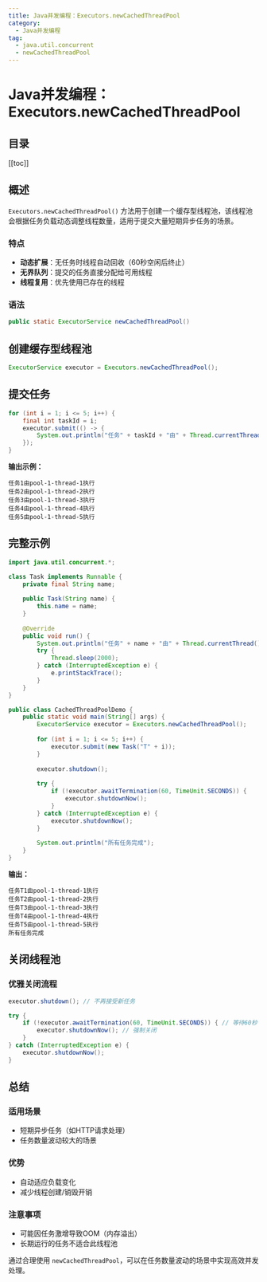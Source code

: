 ```yaml
---
title: Java并发编程：Executors.newCachedThreadPool
category:
  - Java并发编程
tag:
  - java.util.concurrent
  - newCachedThreadPool
---
```


# Java并发编程：Executors.newCachedThreadPool

## 目录

[[toc]]

## 概述

`Executors.newCachedThreadPool()` 方法用于创建一个缓存型线程池，该线程池会根据任务负载动态调整线程数量，适用于提交大量短期异步任务的场景。

### 特点

- **动态扩展**：无任务时线程自动回收（60秒空闲后终止）
- **无界队列**：提交的任务直接分配给可用线程
- **线程复用**：优先使用已存在的线程

### 语法

```java
public static ExecutorService newCachedThreadPool()
```

## 创建缓存型线程池

```java
ExecutorService executor = Executors.newCachedThreadPool();
```

## 提交任务

```java
for (int i = 1; i <= 5; i++) {
    final int taskId = i;
    executor.submit(() -> {
        System.out.println("任务" + taskId + "由" + Thread.currentThread().getName() + "执行");
    });
}
```

**输出示例：**
```
任务1由pool-1-thread-1执行
任务2由pool-1-thread-2执行
任务3由pool-1-thread-3执行
任务4由pool-1-thread-4执行
任务5由pool-1-thread-5执行
```

## 完整示例

```java
import java.util.concurrent.*;

class Task implements Runnable {
    private final String name;
    
    public Task(String name) { 
        this.name = name; 
    }
    
    @Override
    public void run() {
        System.out.println("任务" + name + "由" + Thread.currentThread().getName() + "执行");
        try { 
            Thread.sleep(2000); 
        } catch (InterruptedException e) { 
            e.printStackTrace(); 
        }
    }
}

public class CachedThreadPoolDemo {
    public static void main(String[] args) {
        ExecutorService executor = Executors.newCachedThreadPool();
        
        for (int i = 1; i <= 5; i++) {
            executor.submit(new Task("T" + i));
        }
        
        executor.shutdown();
        
        try {
            if (!executor.awaitTermination(60, TimeUnit.SECONDS)) {
                executor.shutdownNow();
            }
        } catch (InterruptedException e) {
            executor.shutdownNow();
        }
        
        System.out.println("所有任务完成");
    }
}
```

**输出：**
```
任务T1由pool-1-thread-1执行
任务T2由pool-1-thread-2执行
任务T3由pool-1-thread-3执行
任务T4由pool-1-thread-4执行
任务T5由pool-1-thread-5执行
所有任务完成
```

## 关闭线程池

### 优雅关闭流程

```java
executor.shutdown(); // 不再接受新任务

try {
    if (!executor.awaitTermination(60, TimeUnit.SECONDS)) { // 等待60秒
        executor.shutdownNow(); // 强制关闭
    }
} catch (InterruptedException e) {
    executor.shutdownNow();
}
```

## 总结

### 适用场景
- 短期异步任务（如HTTP请求处理）
- 任务数量波动较大的场景

### 优势
- 自动适应负载变化
- 减少线程创建/销毁开销

### 注意事项
- 可能因任务激增导致OOM（内存溢出）
- 长期运行的任务不适合此线程池

通过合理使用 `newCachedThreadPool`，可以在任务数量波动的场景中实现高效并发处理。